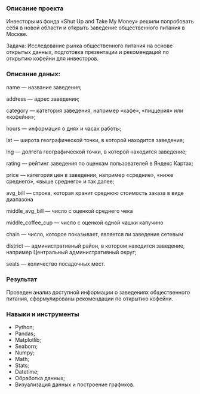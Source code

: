 ### Описание проекта
Инвесторы из фонда «Shut Up and Take My Money» решили попробовать себя в новой области и открыть заведение общественного питания в Москве. 

Задача: Исследование рынка общественного питания на основе открытых данных, подготовка презентации и рекомендаций по открытию кофейни для инвесторов.


### Описание даных:
name — название заведения;

address — адрес заведения;

category — категория заведения, например «кафе», «пиццерия» или «кофейня»;

hours — информация о днях и часах работы;

lat — широта географической точки, в которой находится заведение;

lng — долгота географической точки, в которой находится заведение;

rating — рейтинг заведения по оценкам пользователей в Яндекс Картах;

price — категория цен в заведении, например «средние», «ниже среднего», «выше среднего» и так далее;

avg_bill — строка, которая хранит среднюю стоимость заказа в виде диапазона

middle_avg_bill — число с оценкой среднего чека

middle_coffee_cup — число с оценкой одной чашки капучино

chain — число, которое показывает, является ли заведение сетевым

district — административный район, в котором находится заведение, например Центральный административный округ;

seats — количество посадочных мест.

### Результат

Проведен анализ доступной информации о заведениях общественного питания, сформулированы рекомендации по открытию кофейни. 

### Навыки и инструменты

+ Python;
+ Pandas;
+ Matplotlib;
+ Seaborn;
+ Numpy;
+ Math;
+ Stats;
+ Datetime; 
+ Обработка данных;
+ Визуализация данных и построение графиков.

